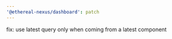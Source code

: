 ```yaml
---
'@ethereal-nexus/dashboard': patch
---
```


fix: use latest query only when coming from a latest component
